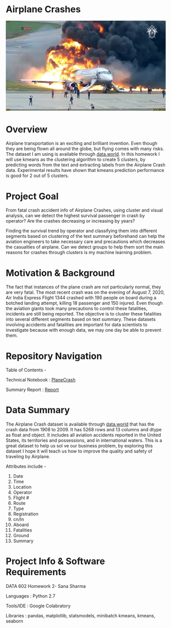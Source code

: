 # Airplane Crashes
![plane](plane.jpg)

# Overview 
Airplane transportation is an exciting and brilliant invention. Even though they are being flown all around the globe, but flying comes with many risks. The dataset I am using is available through [data.world](https://data.world/data-society/airplane-crashes#_=_). In this homework I will use kmeans as the clustering algorithm to create 5 clusters, by predicting words from the text and extracting labels from the Airplane Crash data. Experimental results have shown that kmeans prediction performance is good for 2 out of 5 clusters.
# Project Goal
From fatal crash accident info of Airplane Crashes, using cluster and visual analysis, can we detect the highest survival passenger in crash by operator? Are the crashes decreasing or increasing by years?

Finding the survival trend by operator and classifying them into different segments based on clustering of the text summary beforehand can help the aviation engineers to take necessary care and precautions which decreases the casualties of airplane. Can we detect groups to help them sort the main reasons for crashes through clusters is my machine learning problem.
# Motivation & Background
The fact that instances of the plane crash are not particularly normal, they are very fatal. The most recent crash was on the evening of August 7, 2020, Air India Express Flight 1344 crashed with 190 people on board during a botched landing attempt, killing 18 passenger and 150 injured. Even though the aviation giants took many precautions to control these fatalities, incidents are still being reported. The objective is to cluster these fatalities into several different segments based on text summary. These datasets involving accidents and fatalities are important for data scientists to investigate because with enough data, we may one day be able to prevent them.

# Repository Navigation 

Table of Contents -

Technical Notebook               : [PlaneCrash](https://github.com/sanashar/Airplane_Crashes/tree/main/Notebook)

Summary Report       : [Report](https://github.com/sanashar/Airplane_Crashes/tree/main/Summary%20Report)

# Data Summary
The Airplane Crash dataset is available through [data.world](https://data.world/data-society/airplane-crashes#_=_) that has the crash data from 1908 to 2009. It has 5268 rows and 13 columns and dtype as float and object. It includes all aviation accidents reported in the United States, its territories and possessions, and in international waters. This is a great dataset to help us sol ve our business problem, by exploring this dataset I hope it will teach us how to improve the quality and safety of traveling by Airplane.

Attributes include -

1. Date
2. Time
3. Location
4. Operator
5. Flight #
6. Route
7. Type
8. Registration
9. cn/In
10. Aboard
11. Fatalities
12. Ground
13. Summary

# Project Info & Software Requirements
DATA 602 Homework 2- Sana Sharma

Languages    : Python 2.7

Tools/IDE    : Google Colabratory

Libraries    : pandas, matplotlib, statsmodels, minibatch kmeans, kmeans, seaborn
